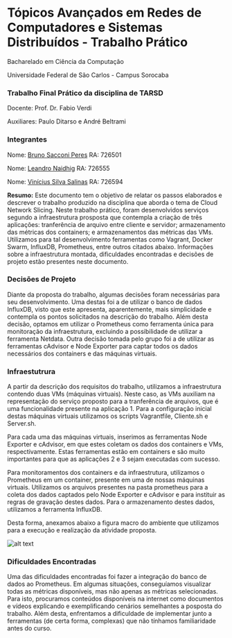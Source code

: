 # Tópicos Avançados em Redes de Computadores e Sistemas Distribuídos - Trabalho Prático

Bacharelado em Ciência da Computação

Universidade Federal de São Carlos - Campus Sorocaba

### Trabalho Final Prático da disciplina de TARSD

Docente: Prof.  Dr.  Fabio Verdi

Auxiliares: Paulo Ditarso e André Beltrami

### Integrantes
Nome: [Bruno Sacconi Peres](https://github.com/mdk97)
RA: 726501

Nome: [Leandro Naidhig](https://github.com/Leandro-Naidhig)
RA: 726555

Nome: [Vinícius Silva Salinas](https://github.com/viniciussalinas)
RA: 726594

**Resumo:** Este documento tem o objetivo de relatar os passos elaborados e descrever o trabalho produzido na disciplina que aborda o tema de Cloud Network Slicing. Neste trabalho prático, foram desenvolvidos serviços segundo a infraestrutura prosposta que contempla a criação de três aplicações: tranferência de arquivo entre cliente e servidor; armazenamento das métricas dos containers; e armazenamentos das métricas das VMs. Utilizamos para tal desenvolvimento ferramentas como Vagrant, Docker Swarm, InfluxDB, Prometheus, entre outros citados abaixo. Informações sobre a infraestrutura montada, dificuldades encontradas e decisões de projeto estão presentes neste documento.

### Decisões de Projeto

Diante da proposta do trabalho, algumas decisões foram necessárias para seu desenvolvimento. Uma destas foi a de utilizar o banco de dados InfluxDB, visto que este apresenta, aparentemente, mais simplicidade e contempla os pontos solicitados na descrição do trabalho. Além desta decisão, optamos em utilizar o Prometheus como ferramenta única para monitoração da infraestrutura, excluindo a possibilidade de utilizar a ferramenta Netdata. Outra decisão tomada pelo grupo foi a de utilizar as ferramentas cAdvisor e Node Exporter para captar todos os dados necessários dos containers e das máquinas virtuais.

### Infraestutrura

A partir da descrição dos requisitos do trabalho, utilizamos a infraestrutura contendo duas VMs (máquinas virtuais). Neste caso, as VMs auxiliam na representação do serviço proposto para a tranferência de arquivos, que é uma funcionalidade presente na aplicação 1. Para a configuração inicial destas máquinas virtuais utilizamos os scripts Vagrantfile, Cliente.sh e Server.sh.

Para cada uma das máquinas virtuais, inserimos as ferramentas Node Exporter e cAdvisor, em que estes coletam os dados dos containers e VMs, respectivamente. Estas ferramentas estão em containers e são muito importantes para que as aplicações 2 e 3 sejam executadas com sucesso.

Para monitoramentos dos containers e da infraestrutura, utilizamos o Prometheus em um container, presente em uma de nossas máquinas virtuais. Utilizamos os arquivos presentes na pasta prometheus para a coleta dos dados captados pelo Node Exporter e cAdvisor e para instituir as regras de gravação destes dados. Para o armazenamento destes dados, utilizamos a ferramenta InfluxDB.

Desta forma, anexamos abaixo a figura macro do ambiente que utilizamos para a execução e realização da atividade proposta.

![alt text](https://github.com/Leandro-Naidhig/Trabalho01-TARSD/blob/master/ArquiteturaTARSD.jpg?raw=true)

### Dificuldades Encontradas

Uma das dificuldades encontradas foi fazer a integração do banco de dados ao Prometheus. Em algumas situações, conseguíamos visualizar todas as métricas disponíveis, mas não apenas as métricas selecionadas. Para isto, procuramos conteúdos disponíveis na internet como documentos e vídeos explicando e exemplificando cenários semelhantes a posposta do trabalho. Além desta, enfrentamos a dificuldade de implementar junto a ferramentas (de certa forma, complexas) que não tínhamos familiaridade antes do curso.
